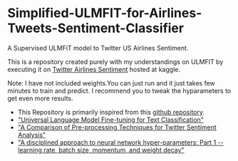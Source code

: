 # Simplified-ULMFIT-for-Airlines-Tweets-Sentiment-Classifier
A Supervised ULMFiT model to Twitter US Airlines Sentiment.

This is a repository created purely with my understandings on ULMFIT by executing it on [Twitter Airlines Sentiment](https://www.kaggle.com/crowdflower/twitter-airline-sentiment?rvi=1) hosted at kaggle.

Note:
I have not included weights.You can just run and it just takes few minutes to train and predict.
I recommend you to tweak the hyparameters to get even more results.

- This Repository is primarily inspired from this [github repository](https://github.com/rajs96/ULMFiT-Twitter-US-Airline-Sentiment/blob/master/ulmfit_results.ipynb).
- ["Universal Language Model Fine-tuning for Text Classification"](https://arxiv.org/abs/1801.06146) 
- ["A Comparison of Pre-processing Techniques for Twitter Sentiment Analysis"](https://link.springer.com/chapter/10.1007/978-3-319-67008-9_31)
- ["A disciplined approach to neural network hyper-parameters: Part 1 -- learning rate, batch size, momentum, and weight decay"](https://arxiv.org/abs/1803.09820)
